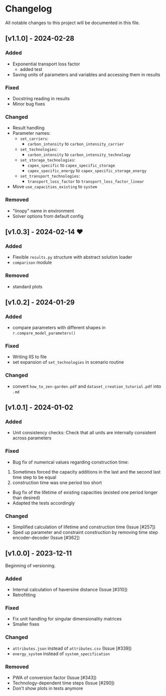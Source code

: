 # Changelog

All notable changes to this project will be documented in this file.

## [v1.1.0] - 2024-02-28
### Added
- Exponential transport loss factor
  - added test 
- Saving units of parameters and variables and accessing them in results

### Fixed
- Docstring reading in results
- Minor bug fixes
  
### Changed
- Result handling
- Parameter names:
  - `set_carriers`:
    - `carbon_intensity` to `carbon_intensity_carrier`
  - `set_technologies`:
    - `carbon_intensity` to `carbon_intensity_technology`
  - `set_storage_technologies`:
    - `capex_specific` to `capex_specific_storage`
    - `capex_specific_energy` to `capex_specific_storage_energy`
  - `set_transport_technologies`:
    - `transport_loss_factor` to `transport_loss_factor_linear`
- Move `use_capacities_existing` to `system`
      
### Removed
- "linopy" name in environment
- Solver options from default config
  
## [v1.0.3] - 2024-02-14 ❤️
### Added
- Flexible `results.py` structure with abstract solution loader
- `comparison` module

### Removed
- standard plots
  
## [v1.0.2] - 2024-01-29
### Added
- compare parameters with different shapes in `r.compare_model_parameters()`
  
### Fixed
- Writing IIS to file
- set expansion of `set_technologies` in scenario routine

### Changed
- convert `how_to_zen-garden.pdf` and `dataset_creation_tutorial.pdf` into `.md`

## [v1.0.1] - 2024-01-02
### Added
- Unit consistency checks: Check that all units are internally consistent across parameters
  
### Fixed
- Bug fix of numerical values regarding construction time:
1. Sometimes forced the capacity additions in the last and the second last time step to be equal
2. construction time was one period too short
- Bug fix of the lifetime of existing capacities (existed one period longer than desired)
- Adapted the tests accordingly

### Changed
- Simplified calculation of lifetime and construction time (Issue [#257])
- Sped up parameter and constraint construction by removing time step encoder-decoder (Issue [#362])

## [v1.0.0] - 2023-12-11

Beginning of versioning.

### Added
- Internal calculation of haversine distance (Issue [#310])
- Retrofitting

### Fixed
- Fix unit handling for singular dimensionality matrices
- Smaller fixes
  
### Changed
- `attributes.json` instead of `attributes.csv` (Issue [#339])
- `energy_system` instead of `system_specification`

### Removed
- PWA of conversion factor (Issue [#343])
- Technology-dependent time steps (Issue [#290])
- Don't show plots in tests anymore
